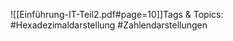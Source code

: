 
![[Einführung-IT-Teil2.pdf#page=10]]Tags & Topics:
   #Hexadezimaldarstellung
   #Zahlendarstellungen
